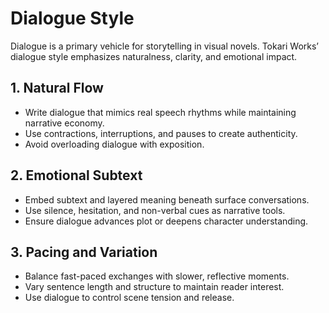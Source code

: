 # Dialogue Style

Dialogue is a primary vehicle for storytelling in visual novels. Tokari Works’ dialogue style emphasizes naturalness, clarity, and emotional impact.

## 1. Natural Flow

- Write dialogue that mimics real speech rhythms while maintaining narrative economy.  
- Use contractions, interruptions, and pauses to create authenticity.  
- Avoid overloading dialogue with exposition.

## 2. Emotional Subtext

- Embed subtext and layered meaning beneath surface conversations.  
- Use silence, hesitation, and non-verbal cues as narrative tools.  
- Ensure dialogue advances plot or deepens character understanding.

## 3. Pacing and Variation

- Balance fast-paced exchanges with slower, reflective moments.  
- Vary sentence length and structure to maintain reader interest.  
- Use dialogue to control scene tension and release.
